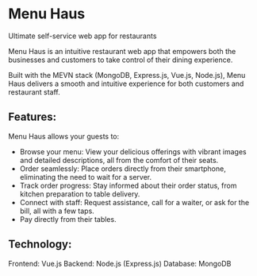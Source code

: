 # Menu Haus

Ultimate self-service web app for restaurants

Menu Haus is an intuitive restaurant web app that empowers both the businesses and customers to take control of their dining experience.

Built with the MEVN stack (MongoDB, Express.js, Vue.js, Node.js), Menu Haus delivers a smooth and intuitive experience for both customers and restaurant staff.

## Features:

Menu Haus allows your guests to:

- Browse your menu: View your delicious offerings with vibrant images and detailed descriptions, all from the comfort of their seats.
- Order seamlessly: Place orders directly from their smartphone, eliminating the need to wait for a server.
- Track order progress: Stay informed about their order status, from kitchen preparation to table delivery.
- Connect with staff: Request assistance, call for a waiter, or ask for the bill, all with a few taps.
- Pay directly from their tables.

## Technology:

Frontend: Vue.js
Backend: Node.js (Express.js)
Database: MongoDB
